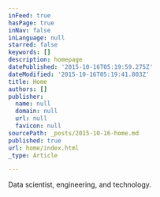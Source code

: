 ```yaml
---
inFeed: true
hasPage: true
inNav: false
inLanguage: null
starred: false
keywords: []
description: homepage
datePublished: '2015-10-16T05:19:59.275Z'
dateModified: '2015-10-16T05:19:41.803Z'
title: Home
authors: []
publisher:
  name: null
  domain: null
  url: null
  favicon: null
sourcePath: _posts/2015-10-16-home.md
published: true
url: home/index.html
_type: Article

---
```

Data scientist, engineering, and technology.